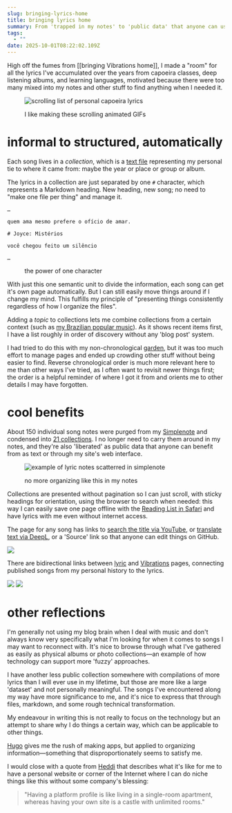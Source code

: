```yaml
---
slug: bringing-lyrics-home
title: bringing lyrics home
summary: From 'trapped in my notes' to 'public data' that anyone can use.
tags:
  - ""
date: 2025-10-01T08:22:02.109Z
---
```

High off the fumes from [[bringing Vibrations home]], I made a "room" for all the lyrics I've accumulated over the years from capoeira classes, deep listening albums, and learning languages, motivated because there were too many mixed into my notes and other stuff to find anything when I needed it.

<figure>

![scrolling list of personal capoeira lyrics](scrolling.gif)

<figcaption>I like making these scrolling animated GIFs</figcaption>
</figure>

<roco-divider></roco-divider>

# informal to structured, automatically

Each song lives in a *collection*, which is a [text file](https://github.com/rosano/home/blob/master/content-sources/lyrics/2021-04-caetano.md?plain=1) representing my personal tie to where it came from: maybe the year or place or group or album.

The lyrics in a collection are just separated by one `#` character, which represents a Markdown heading. New heading, new song; no need to "make one file per thing" and manage it.

```
…

quem ama mesmo prefere o ofício de amar.

# Joyce: Mistérios

você chegou feito um silêncio

…

```
<figure><figcaption>the power of one character</figcaption></figure>

With just this one semantic unit to divide the information, each song can get it's own page automatically. But I can still easily move things around if I change my mind. This fulfills my principle of "presenting things consistently regardless of how I organize the files".

Adding a *topic* to collections lets me combine collections from a certain context (such as [my Brazilian popular music](https://rosano.ca/lyrics/topic/brazil/)). As it shows recent items first, I have a list roughly in order of discovery without any 'blog post' system.

<roco-divider></roco-divider>

I had tried to do this with my non-chronological [garden](https://rosano.hmm.garden), but it was too much effort to manage pages and ended up crowding other stuff without being easier to find. Reverse chronological order is much more relevant here to me than other ways I've tried, as I often want to revisit newer things first; the order is a helpful reminder of where I got it from and orients me to other details I may have forgotten.

# cool benefits

About 150 individual song notes were purged from my [Simplenote](https://simplenote.com) and condensed into [21 collections](https://github.com/rosano/home/tree/master/content-sources/lyrics). I no longer need to carry them around in my notes, and they're also 'liberated' as public data that anyone can benefit from as text or through my site's web interface.

<figure>

![example of lyric notes scatterred in simplenote](simplenote.jpg)

<figcaption>no more organizing like this in my notes</figcaption>
</figure>

<roco-divider></roco-divider>

Collections are presented without pagination so I can just scroll, with sticky headings for orientation, using the browser to search when needed: this way I can easily save one page offline with the [Reading List in Safari](https://support.apple.com/en-us/108970) and have lyrics with me even without internet access.

The page for any song has links to [search the title via YouTube](https://rosano.ca/lyrics/caetano-2021/alguem-cantando/), or [translate text via DeepL](https://rosano.ca/lyrics/diab-2019/the-compassionate/), or a 'Source' link so that anyone can edit things on GitHub.

![](search-translate-source.jpg)

There are bidirectional links between [lyric](https://rosano.ca/lyrics/london-2024/lapinha) and [Vibrations](https://rosano.ca/vibrations/m3imvrwq) pages, connecting published songs from my personal history to the lyrics.

<gallery>![](bidirectional-1.jpg) ![](bidirectional-2.jpg)</gallery>

<roco-divider></roco-divider>

# other reflections

I'm generally not using my blog brain when I deal with music and don't always know very specifically what I'm looking for when it comes to songs I may want to reconnect with. It's nice to browse through what I've gathered as easily as physical albums or photo collections—an example of how technology can support more 'fuzzy' approaches.

I have another less public collection somewhere with compilations of more lyrics than I will ever use in my lifetime, but those are more like a large 'dataset' and not personally meaningful. The songs I've encountered along my way have more significance to me, and it's nice to express that through files, markdown, and some rough technical transformation.

My endeavour in writing this is not really to focus on the technology but an attempt to share why I do things a certain way, which can be applicable to other things.

[Hugo](https://gohugo.io) gives me the rush of making apps, but applied to organizing information—something that disproportionately seems to satisfy me.

I would close with a quote from [Heddi](https://heddiried.com) that describes what it's like for me to have a personal website or corner of the Internet where I can do niche things like this without some company's blessing:

> "Having a platform profile is like living in a single-room apartment, whereas having your own site is a castle with unlimited rooms."

